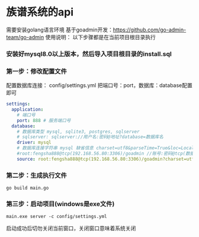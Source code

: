 # 族谱系统的api
需要安装golang语言环境
基于goadmin开发：https://github.com/go-admin-team/go-admin
使用说明：
以下步骤都是在当前项目根目录执行
### 安装好mysql8.0以上版本，然后导入项目根目录的install.sql
### 第一步：修改配置文件
配置数据库连接：
config/settings.yml
把端口号：port，数据库：database配置即可
```yaml
settings:
  application:
    # 端口号
    port: 888 # 服务端口号
  database:
    # 数据库类型 mysql, sqlite3, postgres, sqlserver
    # sqlserver: sqlserver://用户名:密码@地址?database=数据库名
    driver: mysql
    # 数据库连接字符串 mysql 缺省信息 charset=utf8&parseTime=True&loc=Local&timeout=1000ms
    #root:fengsha888@tcp(192.168.56.80:3306)/goadmin //账号:密码@tcp(数据库的地址:端口)/数据库名称
    source: root:fengsha888@tcp(192.168.56.80:3306)/goadmin?charset=utf8&parseTime=True&loc=Local&timeout=1000ms
```
### 第二步：生成执行文件
```shell
go build main.go
```
### 第三步：启动项目(windows是exe文件)
```shell
main.exe server -c config/settings.yml
```
启动成功后切勿关闭当前窗口，关闭窗口意味着系统关闭

